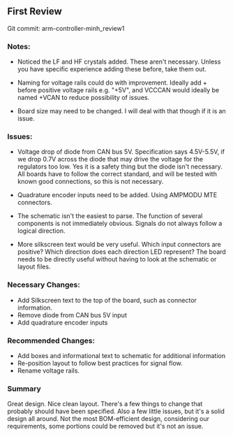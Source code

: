 ## First Review ##

Git commit:  arm-controller-minh_review1

### Notes:

- Noticed the LF and HF crystals added. These aren't necessary.
Unless you have specific experience adding these before, take them out.

- Naming for voltage rails could do with improvement.
Ideally add + before positive voltage rails e.g. "+5V",
and VCCCAN would ideally be named +VCAN to reduce possibility of issues.

- Board size may need to be changed. I will deal with that though if it is an issue.


### Issues:

- Voltage drop of diode from CAN bus 5V.
Specification says 4.5V-5.5V, if we drop 0.7V across the diode that may
drive the voltage for the regulators too low.
Yes it is a safety thing but the diode isn't necessary.
All boards have to follow the correct standard, and will be tested with known good connections, so this is not necessary.

- Quadrature encoder inputs need to be added. Using AMPMODU MTE connectors.

- The schematic isn't the easiest to parse. The function of several components is not immediately obvious. Signals do not always follow a logical direction.

- More silkscreen text would be very useful. Which input connectors are positive? Which direction does each direction LED represent? The board needs to be directly useful without having to look at the schematic or layout files.

### Necessary Changes:

- Add Silkscreen text to the top of the board, such as connector information.
- Remove diode from CAN bus 5V input
- Add quadrature encoder inputs

### Recommended Changes:

- Add boxes and informational text to schematic for additional information
- Re-position layout to follow best practices for signal flow.
- Rename voltage rails.

### Summary

Great design. Nice clean layout.
There's a few things to change that probably should have been specified.
Also a few little issues, but it's a solid design all around.
Not the most BOM-efficient design, considering our requirements,
some portions could be removed but it's not an issue.
